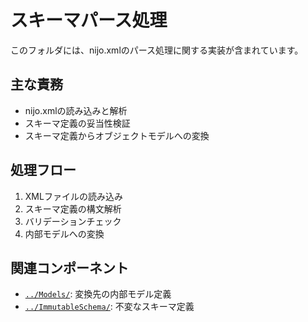 # スキーマパース処理

このフォルダには、nijo.xmlのパース処理に関する実装が含まれています。

## 主な責務

- nijo.xmlの読み込みと解析
- スキーマ定義の妥当性検証
- スキーマ定義からオブジェクトモデルへの変換

## 処理フロー

1. XMLファイルの読み込み
2. スキーマ定義の構文解析
3. バリデーションチェック
4. 内部モデルへの変換

## 関連コンポーネント

- [`../Models/`](../Models/): 変換先の内部モデル定義
- [`../ImmutableSchema/`](../ImmutableSchema/): 不変なスキーマ定義
